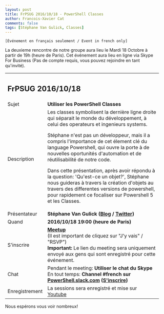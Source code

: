 ```yaml
---
layout: post
title: FrPSUG 2016/10/18 - PowerShell Classes
author: Francois-Xavier Cat
comments: false
tags: [Stéphane Van Gulick, Classes]
---
```


```
[Événement en français seulement / Event in french only]
```
La deuxieme rencontre de notre groupe aura lieu le Mardi 18 Octobre à partir de 19h (heure de Paris).
Cet événement aura lieu en ligne via Skype For Business (Pas de compte requis, vous pouvez rejoindre en tant qu'invité).


<table>
<tr>
<td colspan="2"><h2>FrPSUG 2016/10/18</h2></td>

</tr>
<tr>
    <td>Sujet</td>
<td> <b>Utiliser les PowerShell Classes</b></td>
</tr>
<tr>
    <td>Description</td>
<td> Les classes symbolisent la dernière ligne droite qui séparait le monde du développement, à celui des operateurs et ingenieurs systems.

Stéphane n'est pas un développeur, mais il a compris l'importance de cet élement clé du language Powershell, qui ouvre la porte à de nouvelles oportunités d'automation et de réutilisabilité de notre code.

Dans cette présentation, après avoir répondu à la question: 'Qu'est-ce un objet?', Stéphane nous guideras à travers la création d'objets au travers des differentes versions de powershell, pour rapidement ce focaliser sur Powershell 5 et les Classes.</td>
</tr>
<tr>
    <td>Présentateur</td>
<td> <b>Stéphane Van Gulick (<a href="http://www.powershelldistrict.com/">Blog</a> / <a href="https://twitter.com/stephanevg">Twitter</a>)</b></td>
</tr>
<tr>
    <td>Quand</td>
<td> <b>2016/10/18 19:00 (heure de Paris)</b></td>
</tr>
<tr>
    <td>S'inscrire</td>
<td> <b><a href="http://www.meetup.com/FrenchPSUG/events/232808635/">Meetup</a></b> <br>(Il est important de cliquez sur "J'y vais" / "RSVP")
<br> <b>Important:</b> Le lien du meeting sera uniquement envoyé aux gens qui sont enregistré pour cette événement.
</td>
</tr>
<tr>
    <td>Chat</td>
<td>Pendant le meeting: <b>Utiliser le chat du Skype</b> <br> En tout temps:<b> Channel #french sur <a href="https://powershell.slack.com/Slack">PowerShell.slack.com</a>  (<a href="http://slack.poshcode.org/">S'inscrire</a>)</b></td>
</tr>
<tr>
    <td>Enregistrement</td>
<td>La sessions sera enregistré et mise sur <a href="https://www.youtube.com/channel/UCyxicOKZNm_u1opF_xAYfDA">Youtube</a></td>
</tr>
</table>

Nous espérons vous voir nombreux!
